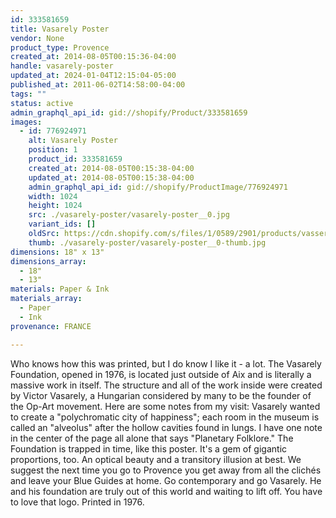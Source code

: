 ```yaml
---
id: 333581659
title: Vasarely Poster
vendor: None
product_type: Provence
created_at: 2014-08-05T00:15:36-04:00
handle: vasarely-poster
updated_at: 2024-01-04T12:15:04-05:00
published_at: 2011-06-02T14:58:00-04:00
tags: ""
status: active
admin_graphql_api_id: gid://shopify/Product/333581659
images:
  - id: 776924971
    alt: Vasarely Poster
    position: 1
    product_id: 333581659
    created_at: 2014-08-05T00:15:38-04:00
    updated_at: 2014-08-05T00:15:38-04:00
    admin_graphql_api_id: gid://shopify/ProductImage/776924971
    width: 1024
    height: 1024
    src: ./vasarely-poster/vasarely-poster__0.jpg
    variant_ids: []
    oldSrc: https://cdn.shopify.com/s/files/1/0589/2901/products/vasserelly-poster.jpeg?v=1407212138
    thumb: ./vasarely-poster/vasarely-poster__0-thumb.jpg
dimensions: 18" x 13"
dimensions_array:
  - 18"
  - 13"
materials: Paper & Ink
materials_array:
  - Paper
  - Ink
provenance: FRANCE

---
```


Who knows how this was printed, but I do know I like it - a lot. The Vasarely Foundation, opened in 1976, is located just outside of Aix and is literally a massive work in itself. The structure and all of the work inside were created by Victor Vasarely, a Hungarian considered by many to be the founder of the Op-Art movement. Here are some notes from my visit: Vasarely wanted to create a "polychromatic city of happiness"; each room in the museum is called an "alveolus" after the hollow cavities found in lungs. I have one note in the center of the page all alone that says "Planetary Folklore." The Foundation is trapped in time, like this poster. It's a gem of gigantic proportions, too. An optical beauty and a transitory illusion at best. We suggest the next time you go to Provence you get away from all the clichés and leave your Blue Guides at home. Go contemporary and go Vasarely. He and his foundation are truly out of this world and waiting to lift off. You have to love that logo. Printed in 1976.